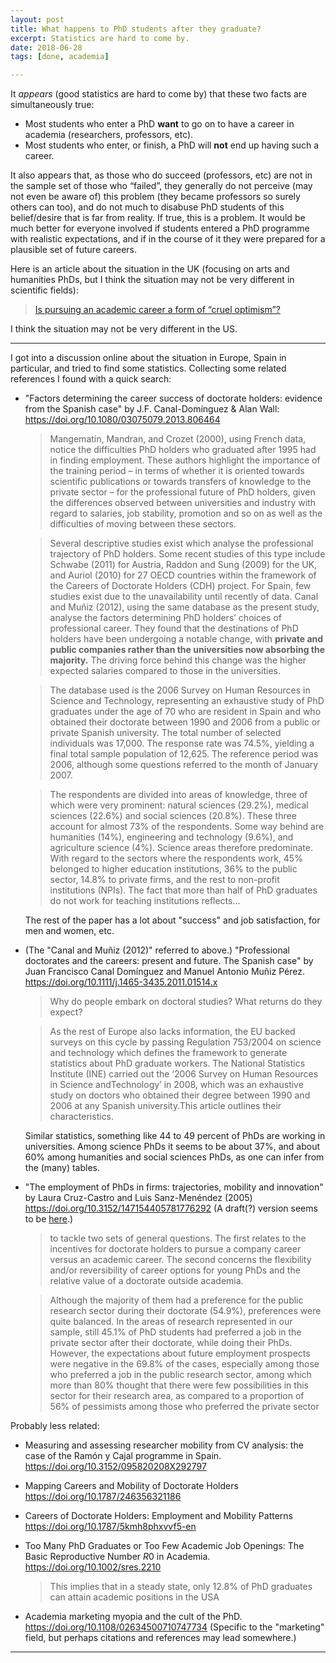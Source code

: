 ```yaml
---
layout: post
title: What happens to PhD students after they graduate?
excerpt: Statistics are hard to come by.
date: 2018-06-28
tags: [done, academia]

---
```


It *appears* (good statistics are hard to come by) that these two facts are simultaneously true:

* Most students who enter a PhD **want** to go on to have a career in academia (researchers, professors, etc).
* Most students who enter, or finish, a PhD will **not** end up having such a career.

It also appears that, as those who do succeed (professors, etc) are not in the sample set of those who “failed”, they generally do not perceive (may not even be aware of) this problem (they became professors so surely others can too), and do not much to disabuse PhD students of this belief/desire that is far from reality. If true, this is a problem. It would be much better for everyone involved if students entered a PhD programme with realistic expectations, and if in the course of it they were prepared for a plausible set of future careers.

Here is an article about the situation in the UK (focusing on arts and humanities PhDs, but I think the situation may not be very different in scientific fields):

> [Is pursuing an academic career a form of “cruel optimism”?](http://blogs.lse.ac.uk/impactofsocialsciences/2018/03/01/is-pursuing-an-academic-career-a-form-of-cruel-optimism/)

I think the situation may not be very different in the US.

----

I got into a discussion online about the situation in Europe, Spain in particular, and tried to find some statistics. Collecting some related references I found with a quick search:

* "Factors determining the career success of doctorate holders: evidence from the Spanish case" by J.F. Canal-Domínguez & Alan Wall: <https://doi.org/10.1080/03075079.2013.806464>

  > Mangematin, Mandran, and Crozet (2000), using French data, notice the difficulties PhD holders who graduated after 1995 had in finding employment. These authors highlight the importance of the training period – in terms of whether it is oriented towards scientific publications or towards transfers of knowledge to the private sector – for the professional future of PhD holders, given the differences observed between universities and industry with regard to salaries, job stability, promotion and so on as well as the difficulties of moving between these sectors.

  > Several descriptive studies exist which analyse the professional trajectory of PhD holders. Some recent studies of this type include Schwabe (2011) for Austria, Raddon and Sung (2009) for the UK, and Auriol (2010) for 27 OECD countries within the framework of the Careers of Doctorate Holders (CDH) project. For Spain, few studies exist due to the unavailability until recently of data. Canal and Muñiz (2012), using the same database as the present study, analyse the factors determining PhD holders’ choices of professional career. They found that the destinations of PhD holders have been undergoing a notable change, with **private and public companies rather than the universities now absorbing the majority.** The driving force behind this change was the higher expected salaries compared to those in the universities.
 
  > The database used is the 2006 Survey on Human Resources in Science and Technology, representing an exhaustive study of PhD graduates under the age of 70 who are resident in Spain and who obtained their doctorate between 1990 and 2006 from a public or private Spanish university. The total number of selected individuals was 17,000. The response rate was 74.5%, yielding a final total sample population of 12,625. The reference period was 2006, although some questions referred to the month of January 2007.

  > The respondents are divided into areas of knowledge, three of which were very prominent: natural sciences (29.2%), medical sciences (22.6%) and social sciences (20.8%). These three account for almost 73% of the respondents. Some way behind are humanities (14%), engineering and technology (9.6%), and agriculture science (4%). Science areas therefore predominate. With regard to the sectors where the respondents work, 45% belonged to higher education institutions, 36% to the public sector, 14.8% to private firms, and the rest to non-profit institutions (NPIs). The fact that more than half of PhD graduates do not work for teaching institutions reflects...

   The rest of the paper has a lot about "success" and job satisfaction, for men and women, etc.

* (The "Canal and Muñiz (2012)" referred to above.) "Professional doctorates and the careers: present and future. The Spanish case" by Juan Francisco Canal Domínguez and Manuel Antonio Muñiz Pérez. <https://doi.org/10.1111/j.1465-3435.2011.01514.x>

  > Why do people embark on doctoral studies? What returns do they expect? 

  > As the rest of Europe also lacks information, the EU backed surveys on this cycle by passing Regulation 753/2004 on science and technology which defines the framework to generate statistics about PhD graduate workers. The National Statistics Institute (INE) carried out the ‘2006 Survey on Human Resources in Science andTechnology’ in 2008, which was an exhaustive study on doctors who obtained their degree between 1990 and 2006 at any Spanish university.This article outlines their characteristics.

   Similar statistics, something like 44 to 49 percent of PhDs are working in universities. Among science PhDs it seems to be about 37%, and about 60% among humanities and social sciences PhDs, as one can infer from the (many) tables.


* "The employment of PhDs in firms: trajectories, mobility and innovation" by Laura Cruz-Castro and Luis Sanz-Menéndez (2005) <https://doi.org/10.3152/147154405781776292> (A draft(?) version seems to be [here](http://digital.csic.es/bitstream/10261/1640/1/dt-0507.pdf).)

   > to tackle two sets of general questions. The first relates to the incentives for doctorate holders to pursue a company career versus an academic career. The second concerns the flexibility and/or reversibility of career options for young PhDs and the relative value of a doctorate outside academia.

   > Although the majority of them had a preference for the public research sector during their doctorate (54.9%), preferences were quite balanced. In the areas of research represented in our sample, still 45.1% of PhD students had preferred a job in the private sector after their doctorate, while doing their PhDs. However, the expectations about future employment prospects were negative in the 69.8% of the cases, especially among those who preferred a job in the public research sector, among which more than 80% thought that there were few possibilities in this sector for their research area, as compared to a proportion of 56% of pessimists among those who preferred the private sector

Probably less related:

* Measuring and assessing researcher mobility from CV analysis: the case of the Ramón y Cajal programme in Spain. <https://doi.org/10.3152/095820208X292797>

* Mapping Careers and Mobility of Doctorate Holders <https://doi.org/10.1787/246356321186>

* Careers of Doctorate Holders: Employment and Mobility Patterns <https://doi.org/10.1787/5kmh8phxvvf5-en>

* Too Many PhD Graduates or Too Few Academic Job Openings: The Basic Reproductive Number *R*0 in Academia. <https://doi.org/10.1002/sres.2210>

   > This implies that in a steady state, only 12.8% of PhD graduates can attain academic positions in the USA

* Academia marketing myopia and the cult of the PhD. <https://doi.org/10.1108/02634500710747734> (Specific to the "marketing" field, but perhaps citations and references may lead somewhere.)

----
